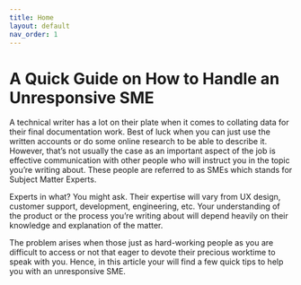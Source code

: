 ```yaml
---
title: Home
layout: default
nav_order: 1
---
```



<h1>A Quick Guide on How to Handle an Unresponsive SME</h1>

A technical writer has a lot on their plate when it comes to collating data for their final documentation work. Best of luck when you can just use the written accounts or do some online research to be able to describe it. However, that’s not usually the case as an important aspect of the job is effective communication with other people who will instruct you in the topic you’re writing about. These people are referred to as SMEs which stands for Subject Matter Experts.
 
Experts in what? You might ask. Their expertise will vary from UX design, customer support, development, engineering, etc. Your understanding of the product or the process you’re writing about will depend heavily on their knowledge and explanation of the matter. 

The problem arises when those just as hard-working people as you are difficult to access or not that eager to devote their precious worktime to speak with you.
Hence, in this article your will find a few quick tips to help you with an unresponsive SME. 
